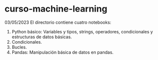 # curso-machine-learning
03/05/2023
El directorio contiene cuatro notebooks:
1. Python básico: Variables y tipos, strings, operadores, condicionales y estructuras de datos básicas.
2. Condicionales.
3. Bucles.
4. Pandas: Manipulación básica de datos en pandas.

